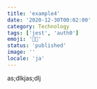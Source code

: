 ```yaml
---
title: 'example4'
date: '2020-12-30T00:02:00'
category: Technology
tags: ['jest', 'auth0']
emoji: '👨‍💻'
status: 'published'
image: ''
locale: 'ja'
---
```


as;dlkjas;dlj
